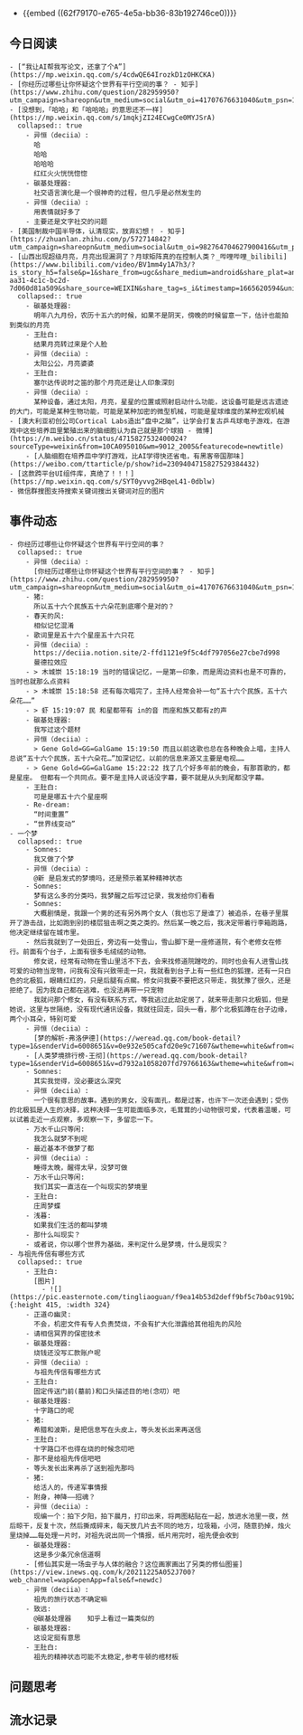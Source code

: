 - {{embed ((62f79170-e765-4e5a-bb36-83b192746ce0))}}
## 今日阅读
	- [“我让AI帮我写论文，还拿了个A”](https://mp.weixin.qq.com/s/4cdwQE64IrozkD1zOHKCKA)
	- [你经历过哪些让你怀疑这个世界有平行空间的事？ - 知乎](https://www.zhihu.com/question/282959950?utm_campaign=shareopn&utm_medium=social&utm_oi=41707676631040&utm_psn=1563692200982114304&utm_source=wechat_session&utm_content=group3_questions)
	- [没想到，「哈哈」和「哈哈哈」的意思还不一样](https://mp.weixin.qq.com/s/1mqkjZI24ECwgCe0MYJSrA)
	  collapsed:: true
		- 异恒（deciia）:
		  哈
		  哈哈
		  哈哈哈
		  红红火火恍恍惚惚
		- 碳基处理器:
		  社交语言演化是一个很神奇的过程，但几乎是必然发生的
		- 异恒（deciia）:
		  用表情就好多了
		- 主要还是文字社交的问题
	- [美国制裁中国半导体，认清现实，放弃幻想！ - 知乎](https://zhuanlan.zhihu.com/p/572714842?utm_campaign=shareopn&utm_medium=social&utm_oi=982764704627900416&utm_psn=1563801119834419200&utm_source=wechat_session&s_r=0)
	- [山西出现超级月亮，月亮出现漏洞了？月球矩阵真的在控制人类？_哔哩哔哩_bilibili](https://www.bilibili.com/video/BV1mm4y1A7h3/?is_story_h5=false&p=1&share_from=ugc&share_medium=android&share_plat=android&share_session_id=fdc91d34-aa31-4c1c-bc2d-7d060d81a509&share_source=WEIXIN&share_tag=s_i&timestamp=1665620594&unique_k=8U9hslq)
	  collapsed:: true
		- 碳基处理器:
		  明年八九月份，农历十五六的时候，如果不是阴天，傍晚的时候留意一下，估计也能拍到类似的月亮
		- 王肚白:
		  结果月亮转过来是个人脸
		- 异恒（deciia）:
		  太阳公公，月亮婆婆
		- 王肚白:
		  塞尔达传说时之笛的那个月亮还是让人印象深刻
		- 异恒（deciia）:
		  某种设备，通过太阳，月亮，星星的位置或照射启动什么功能，这设备可能是远古遗迹的大门，可能是某种生物功能，可能是某种加密的微型机械，可能是星球维度的某种宏观机械
	- [澳大利亚初创公司Cortical Labs造出“盘中之脑”，让学会打复古乒乓球电子游戏，在游戏中这些培养皿里繁殖出来的脑细胞认为自己就是那个球拍 - 微博](https://m.weibo.cn/status/4715827532400024?sourceType=weixin&from=10CA095010&wm=9012_2005&featurecode=newtitle)
		- [人脑细胞在培养皿中学打游戏，比AI学得快还省电，有黑客帝国那味](https://weibo.com/ttarticle/p/show?id=2309404715827529384432)
	- [这款跨平台UI组件库，真绝了！！！](https://mp.weixin.qq.com/s/SYT0yvvg2HBqeL41-0dblw)
	- 微信群搜图支持搜索关键词搜出关键词对应的图片
## 事件动态
	- 你经历过哪些让你怀疑这个世界有平行空间的事？
	  collapsed:: true
		- 异恒（deciia）:
		  [你经历过哪些让你怀疑这个世界有平行空间的事？ - 知乎](https://www.zhihu.com/question/282959950?utm_campaign=shareopn&utm_medium=social&utm_oi=41707676631040&utm_psn=1563692200982114304&utm_source=wechat_session&utm_content=group3_questions)
		- 猪:
		  所以五十六个民族五十六朵花到底哪个是对的？
		- 春天的风:
		  相似记忆混淆
		- 歌词里是五十六个星座五十六只花
		- 异恒（deciia）:
		  https://deciia.notion.site/2-ffd1121e9f5c4df797056e27cbe7d998
		  曼德拉效应
		- > 木城崇 15:18:19 当时的错误记忆，一是第一印象，而是周边资料也是不可靠的，当时也就那么点资料
		- > 木城崇 15:18:58 还有每次唱完了，主持人经常会补一句“五十六个民族，五十六朵花……”
		- > 虾 15:19:07 民 和星都带有 in的音 而座和族又都有z的声
		- 碳基处理器:
		  我写过这个题材
		- 异恒（deciia）:
		  > Gene Gold=GG=GalGame 15:19:50 而且以前这歌也总在各种晚会上唱，主持人总说“五十六个民族，五十六朵花…”加深记忆，以前的信息来源又主要是电视……
		- > Gene Gold=GG=GalGame 15:22:22 找了几个好多年前的晚会，有那首歌的，都是星座。 但都有一个共同点。要不是主持人说话没字幕，要不就是从头到尾都没字幕。
		- 王肚白:
		  可是是哪五十六个星座啊
		- Re-dream:
		  “时间重置”
		- “世界线变动”
	- 一个梦
	  collapsed:: true
		- Somnes:
		  我又做了个梦
		- 异恒（deciia）:
		  @新 是启发式的梦境吗，还是预示着某种精神状态
		- Somnes:
		  梦有这么多的分类吗，我梦醒之后写过记录，我发给你们看看
		- Somnes:
		  大概剧情是，我跟一个男的还有另外两个女人（我也忘了是谁了）被追杀，在巷子里展开了游击战，比如跑到别的楼层狙击啊之类之类的。然后某一晚之后，我决定带着行李箱跑路，他决定继续留在城市里。
		- 然后我就到了一处田丘，旁边有一处雪山，雪山脚下是一座修道院，有个老修女在修行。前面有个台子，上面有很多毛绒绒的动物。
		  修女说，经常有动物在雪山里活不下去，会来找修道院蹭吃的，同时也会有人进雪山找可爱的动物当宠物，问我有没有兴致带走一只，我就看到台子上有一些红色的狐狸，还有一只白色的北极狐，眼睛红红的，只是后腿有点瘸。修女问我要不要把这只带走，我犹豫了很久，还是拒绝了。因为我自己都在逃难，也没法再带一只宠物
		  我就问那个修女，有没有联系方式，等我逃过此劫定居了，就来带走那只北极狐，但是她说，这里与世隔绝，没有现代通讯设备，我就往回走，回头一看，那个北极狐蹲在台子边缘，两个小耳朵，特别可爱
		- 异恒（deciia）:
		  [梦的解析-弗洛伊德](https://weread.qq.com/book-detail?type=1&senderVid=6008651&v=0e932e505cafd20e9c71607&wtheme=white&wfrom=app&wvid=6008651&scene=bottomSheetShare)
		- [人类梦境排行榜-王彻](https://weread.qq.com/book-detail?type=1&senderVid=6008651&v=d7932a1058207fd79766163&wtheme=white&wfrom=app&wvid=6008651&scene=bottomSheetShare)
		- Somnes:
		  其实我觉得，没必要这么深究
		- 异恒（deciia）:
		  一个很有意思的故事。遇到的男女，没有面孔，都是过客，也许下一次还会遇到；受伤的北极狐是人生的决择，这种决择一生可能面临多次，毛茸茸的小动物很可爱，代表着温暖，可以试着走近一点观察，多观察一下，多留恋一下。
		- 万水千山只等闲:
		  我怎么就梦不到呢
		- 最近基本不做梦了都
		- 异恒（deciia）:
		  睡得太晚，醒得太早，没梦可做
		- 万水千山只等闲:
		  我们其实一直活在一个叫现实的梦境里
		- 王肚白:
		  庄周梦蝶
		- 浅暮:
		  如果我们生活的都叫梦境
		- 那什么叫现实？
		- 或者说，你以哪个世界为基础，来判定什么是梦境，什么是现实？
	- 与祖先传信有哪些方式
	  collapsed:: true
		- 王肚白:
		  [图片]
			- ![](https://pic.easternote.com/tingliaoguan/f9ea14b53d2deff9bf5c7b0ac919b26.jpg){:height 415, :width 324}
		- 正道の幽灵:
		  不会，机密文件有专人负责焚烧，不会有扩大化泄露给其他祖先的风险
		- 请相信冥界的保密技术
		- 碳基处理器:
		  烧钱还没写汇款账户呢
		- 异恒（deciia）:
		  与祖先传信有哪些方式
		- 王肚白:
		  固定传送门前(墓前)和口头描述目的地(念叨）吧
		- 碳基处理器:
		  十字路口的呢
		- 猪:
		  希腊和波斯，是把信息写在头皮上，等头发长出来再送信
		- 王肚白:
		  十字路口不也得在烧的时候念叨吧
		- 那不是给祖先传信吧吧
		- 等头发长出来再杀了送到祖先那吗
		- 猪:
		  给活人的，传递军事情报
		- 附身，神降——招魂？
		- 异恒（deciia）:
		  现编一个：拍下夕阳，拍下晨月，打印出来，将两图粘贴在一起，放进水池里一夜，然后晾干，反复十次，然后撕成碎末，每天放几片去不同的地方，垃圾箱，小河，随意扔掉，烛火里烧掉……每处理一片时，对祖先说出同一个情报，纸片用完时，祖先便会收到
		- 碳基处理器:
		  这是多少条冗余信道啊
		- [修仙其实是一场虫子与人体的融合？这位画家画出了另类的修仙图鉴](https://view.inews.qq.com/k/20211225A052J700?web_channel=wap&openApp=false&f=newdc)
		- 异恒（deciia）:
		  祖先的旅行状态不确定嘛
		- 致远:
		  @碳基处理器    知乎上看过一篇类似的
		- 碳基处理器:
		  这设定挺有意思
		- 王肚白:
		  祖先的精神状态可能不太稳定,参考牛顿的棺材板
## 问题思考
## 流水记录